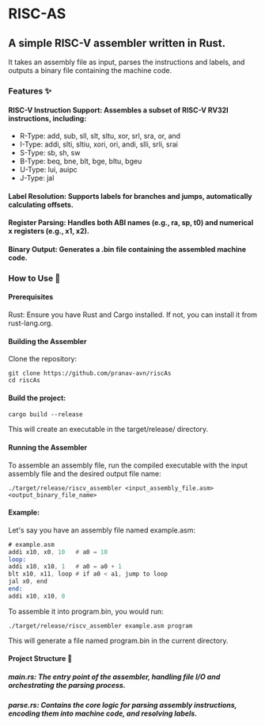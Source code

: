 # RISC-AS
## A simple RISC-V assembler written in Rust. 
It takes an assembly file as input, parses the instructions and labels, and outputs a binary file containing the machine code.

### Features ✨
#### RISC-V Instruction Support: Assembles a subset of RISC-V RV32I instructions, including:

- R-Type: add, sub, sll, slt, sltu, xor, srl, sra, or, and
- I-Type: addi, slti, sltiu, xori, ori, andi, slli, srli, srai
- S-Type: sb, sh, sw
- B-Type: beq, bne, blt, bge, bltu, bgeu
- U-Type: lui, auipc
- J-Type: jal

#### Label Resolution: Supports labels for branches and jumps, automatically calculating offsets.

#### Register Parsing: Handles both ABI names (e.g., ra, sp, t0) and numerical x registers (e.g., x1, x2).

#### Binary Output: Generates a .bin file containing the assembled machine code.

### How to Use 🚀
#### Prerequisites
Rust: Ensure you have Rust and Cargo installed. If not, you can install it from rust-lang.org.

#### Building the Assembler
Clone the repository:

```shell
git clone https://github.com/pranav-avn/riscAs
cd riscAs
```

#### Build the project:

```shell
cargo build --release
```

This will create an executable in the target/release/ directory.

#### Running the Assembler
To assemble an assembly file, run the compiled executable with the input assembly file and the desired output file name:

```shell
./target/release/riscv_assembler <input_assembly_file.asm> <output_binary_file_name>
```

#### Example:

Let's say you have an assembly file named example.asm:

```asm
# example.asm
addi x10, x0, 10   # a0 = 10
loop:
addi x10, x10, 1   # a0 = a0 + 1
blt x10, x11, loop # if a0 < a1, jump to loop
jal x0, end
end:
addi x10, x10, 0
```

To assemble it into program.bin, you would run:

```shell
./target/release/riscv_assembler example.asm program
```

This will generate a file named program.bin in the current directory.

#### Project Structure 📁
##### main.rs: The entry point of the assembler, handling file I/O and orchestrating the parsing process.

##### parse.rs: Contains the core logic for parsing assembly instructions, encoding them into machine code, and resolving labels.